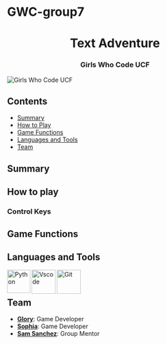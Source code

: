 # GWC-group7
<h1 align="center">Text Adventure</h1>
<h3 align="center">Girls Who Code UCF</h3>

![Girls Who Code UCF](https://cdn.discordapp.com/attachments/1010039856413552732/1102673193417846795/Pink_Pastel_Gradient_Twitter_Header.png)


## Contents

- [Summary](##summary)
- [How to Play](##how-to-play)
- [Game Functions](##game-functions)
- [Languages and Tools](##languages-and-tools)
- [Team](#team)

## Summary

## How to play

### Control Keys

## Game Functions

## Languages and Tools

<img align="left" alt="Python" width="54px" src="https://cdn.jsdelivr.net/gh/devicons/devicon/icons/python/python-plain.svg" />
<img align="left" alt="Vscode" width="56px" src="https://cdn.jsdelivr.net/gh/devicons/devicon/icons/vscode/vscode-original.svg" />  
<img align="left" alt="Git" width="56px" src="https://cdn.jsdelivr.net/gh/devicons/devicon/icons/git/git-plain.svg" />
</br>
</br>


## Team

* **[Glory](https://github.com/Glory-SM)**: Game Developer
* **[Sophia](https://github.com/sopgeo)**: Game Developer
* **[Sam Sanchez](https://github.com/samsannchez)**: Group Mentor
